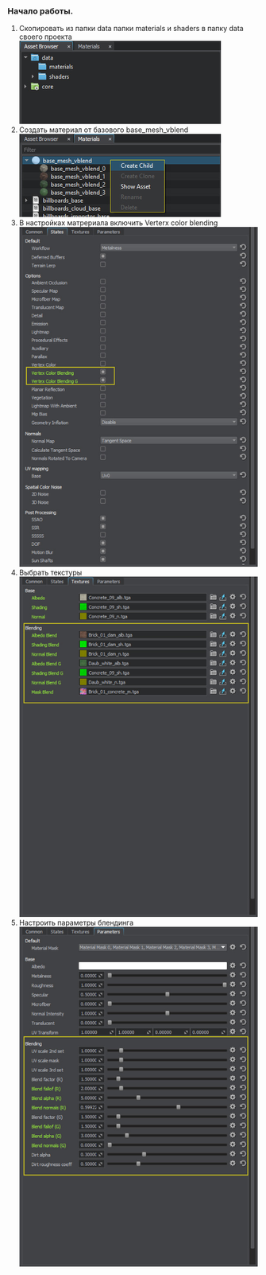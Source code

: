 ### Начало работы.
1. Скопировать из папки data папки materials и shaders в папку data своего проекта  
![](/wiki/start_1.jpg)  
2. Создать материал от базового base_mesh_vblend   
![](/wiki/start_2.jpg)  
3. В настройках матрериала включить Verterx color blending   
![](/wiki/start_3.jpg)  
4. Выбрать текстуры    
![](/wiki/start_4.jpg)  
5. Настроить параметры блендинга   
![](/wiki/start_5.jpg)  
